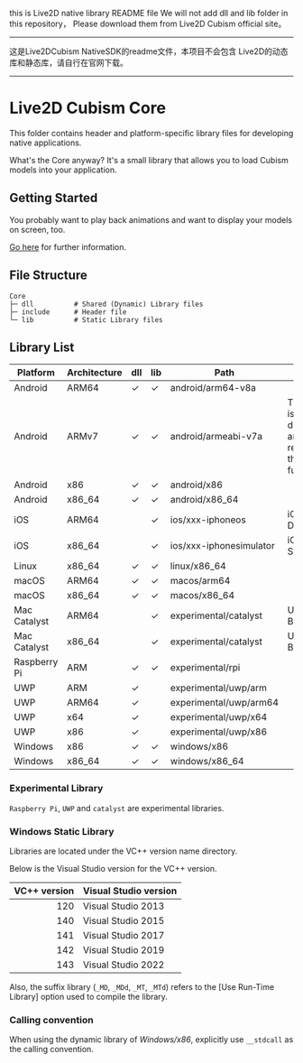 this is Live2D native library README file
We will not add dll and lib folder in this repository，
Please download them from Live2D Cubism official site。

---

这是Live2DCubism NativeSDK的readme文件，本项目不会包含
Live2D的动态库和静态库，请自行在官网下载。

---

# Live2D Cubism Core

This folder contains header and platform-specific library files for developing native applications.

What's the Core anyway? It's a small library that allows you to load Cubism models into your application.


## Getting Started

You probably want to play back animations and want to display your models on screen, too.

[Go here](https://github.com/Live2D/CubismNativeSamples) for further information.


## File Structure

```
Core
├─ dll          # Shared (Dynamic) Library files
├─ include      # Header file
└─ lib          # Static Library files
```


## Library List

| Platform | Architecture | dll | lib | Path | Note |
| --- | --- | --- | --- | --- | --- |
| Android | ARM64 | ✓ | ✓ | android/arm64-v8a |   |
| Android | ARMv7 | ✓ | ✓ | android/armeabi-v7a | This library is currently deprecated and will be removed in the near future. |
| Android | x86 | ✓ | ✓ | android/x86 |   |
| Android | x86_64 | ✓ | ✓ | android/x86_64 |   |
| iOS | ARM64 |   | ✓ | ios/xxx-iphoneos | iOS Devices |
| iOS | x86_64 |   | ✓ | ios/xxx-iphonesimulator | iOS Simulator |
| Linux | x86_64 | ✓ | ✓ | linux/x86_64 |   |
| macOS | ARM64 | ✓ | ✓ | macos/arm64 |   |
| macOS | x86_64 | ✓ | ✓ | macos/x86_64 |   |
| Mac Catalyst | ARM64 |   | ✓ | experimental/catalyst | Universal Binary |
| Mac Catalyst | x86_64 |   | ✓ | experimental/catalyst | Universal Binary |
| Raspberry Pi | ARM | ✓ | ✓ | experimental/rpi |   |
| UWP | ARM | ✓ |   | experimental/uwp/arm |   |
| UWP | ARM64 | ✓ |   | experimental/uwp/arm64 |   |
| UWP | x64 | ✓ |   | experimental/uwp/x64 |   |
| UWP | x86 | ✓ |   | experimental/uwp/x86 |   |
| Windows | x86 | ✓ | ✓ | windows/x86 |   |
| Windows | x86_64 | ✓ | ✓ | windows/x86_64 |   |

### Experimental Library

`Raspberry Pi`, `UWP` and `catalyst` are experimental libraries.

### Windows Static Library

Libraries are located under the VC++ version name directory.

Below is the Visual Studio version for the VC++ version.

| VC++ version | Visual Studio version |
| ---: | --- |
| 120 | Visual Studio 2013 |
| 140 | Visual Studio 2015 |
| 141 | Visual Studio 2017 |
| 142 | Visual Studio 2019 |
| 143 | Visual Studio 2022 |

Also, the suffix library (`_MD`, `_MDd`, `_MT`, `_MTd`) refers to the [Use Run-Time Library] option used to compile the library.

### Calling convention

When using the dynamic library of *Windows/x86*, explicitly use `__stdcall` as the calling convention.

